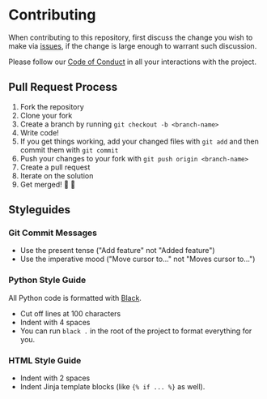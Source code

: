 # Contributing

When contributing to this repository, first discuss the change you wish to make via [issues](https://github.com/KuriusMTL/HackItForward/issues), if the change is large enough to warrant such discussion.

Please follow our [Code of Conduct](./CODE_OF_CONDUCT.md) in all your interactions with the project.

## Pull Request Process

1. Fork the repository
2. Clone your fork
3. Create a branch by running `git checkout -b <branch-name>`
4. Write code!
5. If you get things working, add your changed files with `git add` and then commit them with `git commit`
6. Push your changes to your fork with `git push origin <branch-name>`
7. Create a pull request
8. Iterate on the solution
9. Get merged! 🎉 🎊

## Styleguides

### Git Commit Messages

* Use the present tense ("Add feature" not "Added feature")
* Use the imperative mood ("Move cursor to..." not "Moves cursor to...")

### Python Style Guide

All Python code is formatted with [Black](https://github.com/psf/black).

* Cut off lines at 100 characters
* Indent with 4 spaces
* You can run `black .` in the root of the project to format everything for you.


### HTML Style Guide

* Indent with 2 spaces
* Indent Jinja template blocks (like `{% if ... %}` as well).
